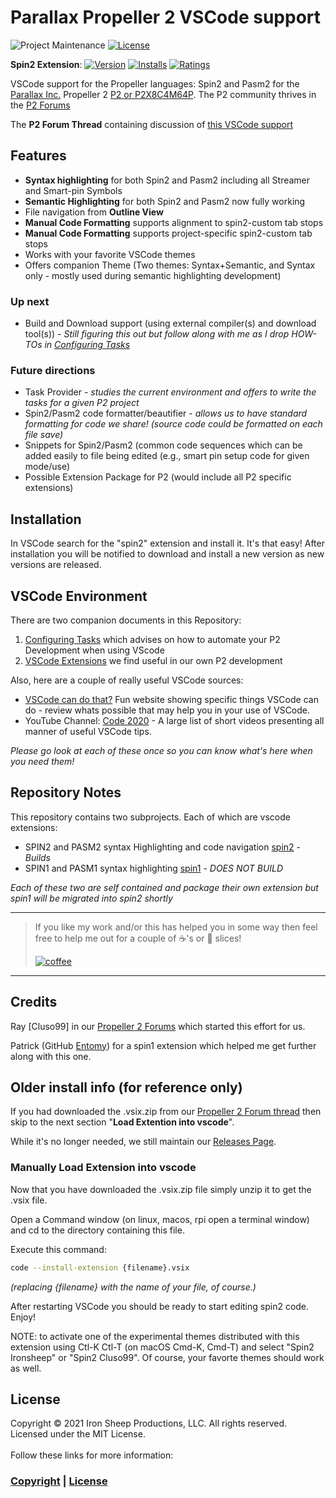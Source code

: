 # Parallax Propeller 2 VSCode support




![Project Maintenance][maintenance-shield]
[![License][license-shield]](LICENSE) 

**Spin2 Extension**: 
[![Version][marketplace-version]](https://marketplace.visualstudio.com/items?itemName=ironsheepproductionsllc.spin2) 
[![Installs][marketplace-installs]](https://marketplace.visualstudio.com/items?itemName=ironsheepproductionsllc.spin2) 
[![Ratings][marketplace-rating]](https://marketplace.visualstudio.com/items?itemName=ironsheepproductionsllc.spin2)



VSCode support for the Propeller languages: Spin2 and Pasm2 for the [Parallax Inc.](https://parallax.com) Propeller 2 [P2 or P2X8C4M64P](https://propeller.parallax.com/p2.html). The P2 community thrives in the [P2 Forums](https://forums.parallax.com/categories/propeller-2-multicore-microcontroller)

The **P2 Forum Thread** containing discussion of [this VSCode support](https://forums.parallax.com/discussion/170068/visual-studio-code-editor-for-p1-p2-spin-pasm#latest)

## Features

- **Syntax highlighting** for both Spin2 and Pasm2 including all Streamer and Smart-pin Symbols
- **Semantic Highlighting** for both Spin2 and Pasm2 now fully working
- File navigation from **Outline View**
- **Manual Code Formatting** supports alignment to spin2-custom tab stops
- **Manual Code Formatting** supports project-specific spin2-custom tab stops
- Works with your favorite VSCode themes
- Offers companion Theme (Two themes: Syntax+Semantic, and Syntax only - mostly used during semantic highlighting development)

### Up next
- Build and Download support (using external compiler(s) and download tool(s)) - *Still figuring this out but follow along with me as I drop HOW-TOs in [Configuring Tasks](TASKS.md)*

### Future directions

- Task Provider - *studies the current environment and offers to write the tasks for a given P2 project*
- Spin2/Pasm2 code formatter/beautifier - *allows us to have standard formatting for code we share! (source code could be formatted on each file save)*
- Snippets for Spin2/Pasm2 (common code sequences which can be added easily to file being edited (e.g., smart pin setup code for given mode/use)
- Possible Extension Package for P2 (would include all P2 specific extensions)

## Installation

In VSCode search for the "spin2" extension and install it.  It's that easy!  After installation you will be notified to download and install a new version as new versions are released.

## VSCode Environment

There are two companion documents in this Repository:

1. [Configuring Tasks](TASKS.md) which advises on how to automate your P2 Development when using VScode
2. [VSCode Extensions](EXTENSIONS.md) we find useful in our own P2 development

Also, here are a couple of really useful VSCode sources:

- [VSCode can do that?](https://www.vscodecandothat.com/) Fun website showing specific things VSCode can do - review whats possible that may help you in your use of VSCode.
- YouTube Channel: [Code 2020](https://www.youtube.com/channel/UCyYh-eAr74avLwOyPa1dDNg) - A large list of short videos presenting all manner of useful VSCode tips.

*Please go look at each of these once so you can know what's here when you need them!*

## Repository Notes

This repository contains two subprojects. Each of which are vscode extensions:

- SPIN2 and PASM2 syntax Highlighting and code navigation [spin2](./spin2) - *Builds*
- SPIN1 and PASM1 syntax highlighting [spin1](./spin1) - *DOES NOT BUILD*

*Each of these two are self contained and package their own extension but spin1 will be migrated into spin2 shortly*


---

> If you like my work and/or this has helped you in some way then feel free to help me out for a couple of :coffee:'s or :pizza: slices! 
> 
> [![coffee](https://www.buymeacoffee.com/assets/img/custom_images/black_img.png)](https://www.buymeacoffee.com/ironsheep)

---


## Credits

Ray [Cluso99] in our [Propeller 2 Forums](https://forums.parallax.com/categories/propeller-2-multicore-microcontroller) which started this effort for us.

Patrick (GitHub [Entomy](https://github.com/Entomy)) for a spin1 extension which helped me get further along with this one.


## Older install info (for reference only)

If you had downloaded the .vsix.zip from our [Propeller 2 Forum thread](https://forums.parallax.com/discussion/170068/visual-studio-code-editor-for-p1-amp-p2-spin-amp-pasm#latest) then skip to the next section "**Load Extention into vscode**".

While it's no longer needed, we still maintain our [Releases Page](https://github.com/ironsheep/P2-vscode-extensions/releases).

### Manually Load Extension into vscode

Now that you have downloaded the .vsix.zip file simply unzip it to get the .vsix file.

Open a Command window (on linux, macos, rpi open a terminal window) and cd to the directory containing this file. 

Execute this command:

```bash
code --install-extension {filename}.vsix
```

*(replacing {filename} with the name of your file, of course.)*

After restarting VSCode you should be ready to start editing spin2 code.  Enjoy!

NOTE: to activate one of the experimental themes distributed with this extension using Ctl-K Ctl-T (on macOS Cmd-K, Cmd-T) and select "Spin2 Ironsheep" or "Spin2 Cluso99".  Of course, your favorte themes should work as well.



## License

Copyright © 2021 Iron Sheep Productions, LLC. All rights reserved.<br />
Licensed under the MIT License. <br>
<br>
Follow these links for more information:

### [Copyright](copyright) | [License](LICENSE)



[maintenance-shield]: https://img.shields.io/badge/maintainer-stephen%40ironsheep%2ebiz-blue.svg?style=for-the-badge

[marketplace-version]: https://vsmarketplacebadge.apphb.com/version-short/ironsheepproductionsllc.spin2.svg

[marketplace-installs]: https://vsmarketplacebadge.apphb.com/installs-short/ironsheepproductionsllc.spin2.svg

[marketplace-rating]: https://vsmarketplacebadge.apphb.com/rating-short/ironsheepproductionsllc.spin2.svg

[license-shield]: https://camo.githubusercontent.com/bc04f96d911ea5f6e3b00e44fc0731ea74c8e1e9/68747470733a2f2f696d672e736869656c64732e696f2f6769746875622f6c6963656e73652f69616e74726963682f746578742d646976696465722d726f772e7376673f7374796c653d666f722d7468652d6261646765
